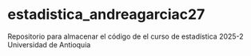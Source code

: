 # estadistica_andreagarciac27
Repositorio para almacenar el código de el curso de estadística 2025-2 Universidad de Antioquia 
